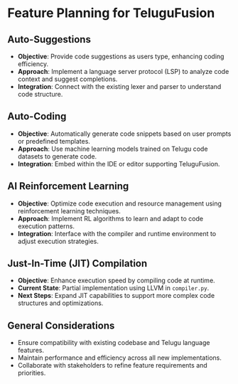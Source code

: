 # Feature Planning for TeluguFusion

## Auto-Suggestions
- **Objective**: Provide code suggestions as users type, enhancing coding efficiency.
- **Approach**: Implement a language server protocol (LSP) to analyze code context and suggest completions.
- **Integration**: Connect with the existing lexer and parser to understand code structure.

## Auto-Coding
- **Objective**: Automatically generate code snippets based on user prompts or predefined templates.
- **Approach**: Use machine learning models trained on Telugu code datasets to generate code.
- **Integration**: Embed within the IDE or editor supporting TeluguFusion.

## AI Reinforcement Learning
- **Objective**: Optimize code execution and resource management using reinforcement learning techniques.
- **Approach**: Implement RL algorithms to learn and adapt to code execution patterns.
- **Integration**: Interface with the compiler and runtime environment to adjust execution strategies.

## Just-In-Time (JIT) Compilation
- **Objective**: Enhance execution speed by compiling code at runtime.
- **Current State**: Partial implementation using LLVM in `compiler.py`.
- **Next Steps**: Expand JIT capabilities to support more complex code structures and optimizations.

## General Considerations
- Ensure compatibility with existing codebase and Telugu language features.
- Maintain performance and efficiency across all new implementations.
- Collaborate with stakeholders to refine feature requirements and priorities.
